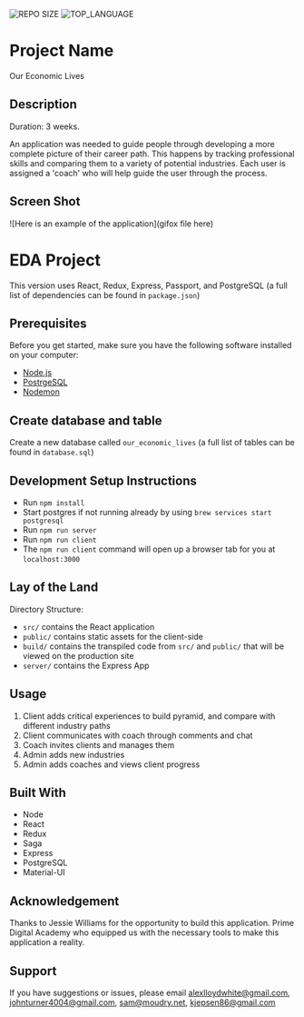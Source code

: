 ![REPO SIZE](https://img.shields.io/github/repo-size/saintpauljack/our-economic-lives.svg?style=flat-square)
![TOP_LANGUAGE](https://img.shields.io/github/languages/top/saintpauljack/our-economic-lives.svg?style=flat-square)

# Project Name
Our Economic Lives

## Description
Duration: 3 weeks.

An application was needed to guide people through developing a more complete picture of their career path. This happens by tracking professional skills and comparing them to a variety of potential industries. Each user is assigned a 'coach' who will help guide the user through the process.

## Screen Shot
![Here is an example of the application](gifox file here)

# EDA Project
This version uses React, Redux, Express, Passport, and PostgreSQL (a full list of dependencies can be found in `package.json`)

## Prerequisites
Before you get started, make sure you have the following software installed on your computer:

- [Node.js](https://nodejs.org/en/)
- [PostrgeSQL](https://www.postgresql.org/)
- [Nodemon](https://nodemon.io/)

## Create database and table
Create a new database called `our_economic_lives` (a full list of tables can be found in `database.sql`)

## Development Setup Instructions
- Run `npm install`
- Start postgres if not running already by using `brew services start postgresql`
- Run `npm run server`
- Run `npm run client`
- The `npm run client` command will open up a browser tab for you at `localhost:3000`

## Lay of the Land
Directory Structure:
- `src/` contains the React application
- `public/` contains static assets for the client-side
- `build/` contains the transpiled code from `src/` and `public/` that will be viewed on the production site
- `server/` contains the Express App

## Usage
 1. Client adds critical experiences to build pyramid, and compare with different industry paths
 2. Client communicates with coach through comments and chat
 3. Coach invites clients and manages them
 4. Admin adds new industries
 4. Admin adds coaches and views client progress

 ## Built With
 - Node
 - React
 - Redux
 - Saga
 - Express
 - PostgreSQL
 - Material-UI

 ## Acknowledgement
Thanks to Jessie Williams for the opportunity to build this application. Prime Digital Academy who equipped us with the necessary tools to make this application a reality.

## Support
If you have suggestions or issues, please email alexlloydwhite@gmail.com, johnturner4004@gmail.com, sam@moudry.net, kjepsen86@gmail.com
